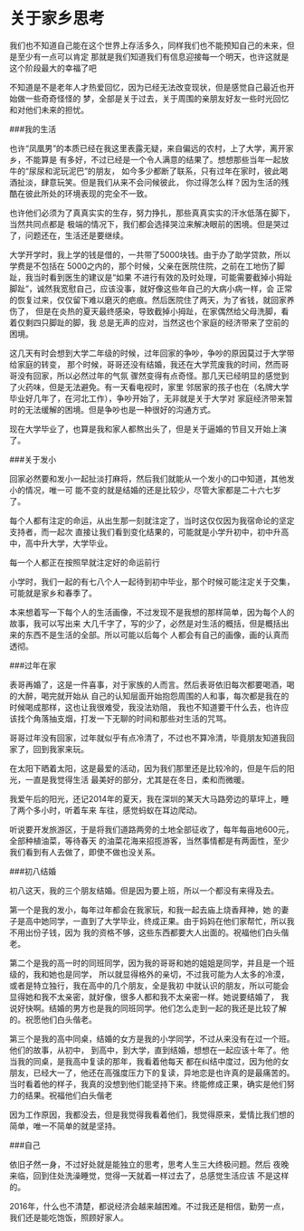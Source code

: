 # 关于家乡思考

我们也不知道自己能在这个世界上存活多久，同样我们也不能预知自己的未来，但是至少有一点可以肯定
那就是我们知道我们有信息迎接每一个明天，也许这就是这个阶段最大的幸福了吧

不知道是不是老年人才热爱回忆，因为已经无法改变现状，但是感觉自己最近也开始做一些奇奇怪怪的
梦，全部是关于过去，关于周围的亲朋友好友一些时光回忆和对他们未来的担忧。

###我的生活

也许“凤凰男”的本质已经在我这里表露无疑，来自偏远的农村，上了大学，离开家乡，不能算是
有多好，不过已经是一个令人满意的结果了。想想那些当年一起放牛的“尿尿和泥玩泥巴”的朋友，
如今多少都断了联系，只有过年在家时，彼此喝酒扯淡，肆意玩笑。但是我们从来不会问候彼此，
你过得怎么样？因为生活的残酷在彼此所处的环境表现的完全不一致。

也许他们必须为了真真实实的生存，努力挣扎，那些真真实实的汗水低落在脚下，当然共同点都是
极端的情况下，我们都会选择哭泣来解决眼前的困境。但是哭过了，问题还在，生活还是要继续。

大学开学时，我上学的钱是借的，一共带了5000块钱。由于办了助学贷款，所以学费是不包括在
5000之内的，那个时候，父亲在医院住院，之前在工地伤了脚趾，我当时看到医生的建议是“如果
不进行有效的及时处理，可能需要截掉小拇趾脚趾”，诚然我宽慰自己，应该没事，就好像这些年自己的大病小病一样，会
正常的恢复过来，仅仅留下难以磨灭的疤痕。然后医院住了两天，为了省钱，就回家养伤了，
但是在炎热的夏天最终感染，导致截掉小拇趾，在家偶然给父母洗脚，看着仅剩四只脚趾的脚，我
总是无声的应对，当然这也个家庭的经济带来了空前的困境。

这几天有时会想到大学二年级的时候，过年回家的争吵，争吵的原因莫过于大学带给家庭的转变，
那个时候，哥哥还没有结婚，我还在大学荒废我的时间，然而哥哥没有回家，所以必然过年的气氛
骤然变得有点奇怪。那几天已经明显的感觉到了火药味，但是无法避免。有一天看电视时，家里
邻居家的孩子也在（名牌大学毕业好几年了，在河北工作），争吵开始了，无非就是关于大学对
家庭经济带来暂时的无法缓解的困境。但是争吵也是一种很好的沟通方式。

现在大学毕业了，也算是我和家人都熬出头了，但是关于逼婚的节目又开始上演了。

###关于发小

回家必然要和发小一起扯淡打麻将，然后我们就能从一个发小的口中知道，其他发小的情况，唯一可
能不变的就是结婚的还是比较少，尽管大家都是二十六七岁了。

每个人都有注定的命运，从出生那一刻就注定了，当时这仅仅因为我宿命论的坚定支持者，而一起次
直接让我们看到变化结果的，可能就是小学升初中，初中升高中，高中升大学，大学毕业。

每一个人都正在按照早就注定好的命运前行

小学时，我们一起的有七八个人一起待到初中毕业，那个时候可能注定关于交集，可能就是家乡和春季了。

本来想着写一下每个人的生活画像，不过发现不是我想的那样简单，因为每个人的故事，我可以写出来
大几千字了，写的少了，必然是对生活的概括，但是概括出来的东西不是生活的全部。所以可能以后每个
人都会有自己的画像，画的认真而透彻。


###过年在家

表哥再婚了，这是一件喜事，对于家族的人而言。然后表哥依旧每次都要喝酒，喝的大醉，喝完就开始从
自己的认知层面开始抱怨周围的人和事，每次都是我在的时候喝成那样，这也让我很难受，我没法劝阻，
我也不知道要干什么去，也许应该找个角落抽支烟，打发一下无聊的时间和那些对生活的咒骂。

哥哥过年没有回家，过年就似乎有点冷清了，不过也不算冷清，毕竟朋友知道我回家了，回到我家来玩。

在太阳下晒着太阳，这是最爱的活动，因为我们那里还是比较冷的，但是午后的阳光，一直是我觉得生活
最美好的部分，尤其是在冬日，柔和而微暖。

我爱午后的阳光，还记2014年的夏天，我在深圳的某天大马路旁边的草坪上，睡了两个多小时，听着车来
车往，感觉蚂蚁在耳边爬动。

听说要开发旅游区，于是将我们道路两旁的土地全部征收了，每年每亩地600元，全部种植油菜，等待春天
的油菜花海来招揽游客，当然事情都是有两面性，至少我们看到有人去做了，即使不做也没关系。

###初八结婚

初八这天，我的三个朋友结婚。但是因为要上班，所以一个都没有来得及去。

第一个是我的发小，每年过年都会在我家玩，和我一起去庙上烧香拜神，她
的妻子是高中她同学，一直到了大学毕业，终成正果。由于妈妈在他们家帮忙，所以我不用出份子钱，因为
我的资格不够，这些东西都要大人出面的。祝福他们白头偕老。

第二个是我的高一时的同班同学，因为我的哥哥和她的姐姐是同学，并且是一个班级的，我和她也是同学，
所以就显得格外的亲切，不过我可能为人太多的冷漠，或者是特立独行，我在高中的几个朋友，全是我初
中就认识的朋友，所以可能会显得她和我不太亲密，就好像，很多人都和我不太亲密一样。她说要结婚了，
我说好快啊。结婚的男方也是我的同班同学。他们怎么走到一起的我还是比较了解的。祝愿他们白头偕老。

第三个是我的高中同桌，结婚的女方是我的小学同学，不过从来没有在过一个班。他们的故事，从初中，
到高中，到大学，直到结婚，想想在一起应该十年了。他当我的同桌，是我高中复读的那年，我看着他每天
都在纠结中度过，因为他的女朋友，已经大一了，他还在高强度压力下的复读，异地恋是也许真的是最痛苦的。
当时看着他的样子，我真的没想到他们能坚持下来。终能修成正果，确实是他们努力的结果。祝福他们白头偕老

因为工作原因，我都没去，但是我觉得我看着他们，我觉得原来，爱情比我们想的简单，唯一不简单的就是坚持。

###自己

依旧孑然一身，不过好处就是能独立的思考，思考人生三大终极问题。然后
夜晚来临，回到住处洗澡睡觉，觉得一天就着一样过去了，总感觉生活应该
不是这样的。


2016年，什么也不清楚，都说经济会越来越困难。不过我还是相信，勤劳一点，
我们还是能吃饱饭，照顾好家人。
